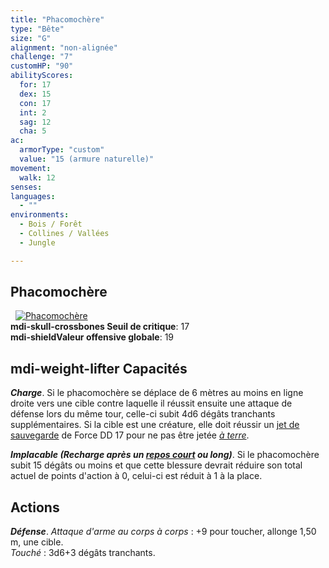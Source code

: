 ```yaml
---
title: "Phacomochère"
type: "Bête"
size: "G"
alignment: "non-alignée"
challenge: "7"
customHP: "90"
abilityScores:
  for: 17
  dex: 15
  con: 17
  int: 2
  sag: 12
  cha: 5
ac:
  armorType: "custom"
  value: "15 (armure naturelle)"
movement:
  walk: 12
senses:
languages:
  - ""
environments:
  - Bois / Forêt
  - Collines / Vallées
  - Jungle

---
```

## Phacomochère
&nbsp;
[![Phacomochère](https://www.douaratil.fr/illustrations/bete/phacomocherem.png)](https://www.douaratil.fr/illustrations/bete/phacomochere.jpg)    
**<v-icon>mdi-skull-crossbones</v-icon> Seuil de critique**: 17           
**<v-icon>mdi-shield</v-icon>Valeur offensive globale**: 19    
## <v-icon>mdi-weight-lifter</v-icon> Capacités
_**Charge**_. Si le phacomochère se déplace de 6 mètres au moins en ligne droite vers une cible contre laquelle il réussit ensuite une attaque de défense lors du même tour, celle-ci subit 4d6 dégâts tranchants supplémentaires. Si la cible est une créature, elle doit réussir un [jet de sauvegarde](/utiliser-les-caracteristiques/#jets-de-sauvegarde) de Force DD 17 pour ne pas être jetée [_à terre_](/gerer-la-sante-du-personnage/#a-terre).

_**Implacable (Recharge après un [_repos court_](/gerer-la-sante-du-personnage/#repos-court) ou long)**_. Si le phacomochère subit 15 dégâts ou moins et que cette blessure devrait réduire son total actuel de points d'action à 0, celui-ci est réduit à 1 à la place.

## Actions
_**Défense**_. _Attaque d'arme au corps à corps_ : +9 pour toucher, allonge 1,50 m, une cible.  
_Touché_ : 3d6+3 dégâts tranchants.
